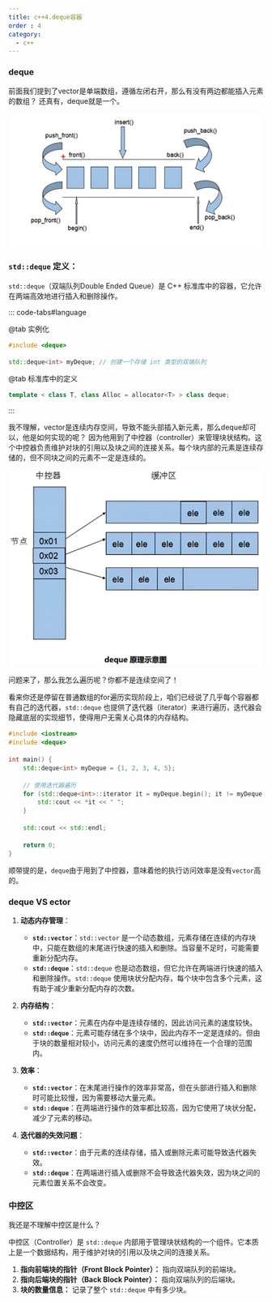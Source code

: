 ```yaml
---
title: c++4.deque容器
order : 4
category:
  - c++
---
```


### deque

<chatmessage avatar="../../../assets/emoji/hx.png" :avatarWidth="40">
前面我们提到了vector是单端数组，遵循左闭右开，那么有没有两边都能插入元素的数组？
</chatmessage>

<chatmessage avatar="../../../assets/emoji/new9.png" :avatarWidth="40" alignLeft>
还真有，deque就是一个。
</chatmessage>

![](..%2Fassets%2Fdequevector.png)

### `std::deque` 定义：

<chatmessage avatar="../../../assets/emoji/bqb (6).png" :avatarWidth="40" alignLeft>

`std::deque`（双端队列Double Ended Queue）是 C++ 标准库中的容器，它允许在两端高效地进行插入和删除操作。

</chatmessage>

::: code-tabs#language

@tab 实例化

```cpp
#include <deque>

std::deque<int> myDeque; // 创建一个存储 int 类型的双端队列
```

@tab 标准库中的定义

```cpp
template < class T, class Alloc = allocator<T> > class deque;
```

:::

<chatmessage avatar="../../../assets/emoji/hx.png" :avatarWidth="40">
我不理解，vector是连续内存空间，导致不能头部插入新元素，那么deque却可以，他是如何实现的呢？
</chatmessage>

<chatmessage avatar="../../../assets/emoji/bqb (6).png" :avatarWidth="40" alignLeft>
因为他用到了中控器（controller）来管理块状结构。这个中控器负责维护对块的引用以及块之间的连接关系。每个块内部的元素是连续存储的，但不同块之间的元素不一定是连续的。
</chatmessage>


![](..%2Fassets%2Fdequesx.png)

<chatmessage avatar="../../../assets/emoji/hx.png" :avatarWidth="40">
问题来了，那么我怎么遍历呢？你都不是连续空间了！
</chatmessage>

<chatmessage avatar="../../../assets/emoji/new2.png" :avatarWidth="50" alignLeft>

看来你还是停留在普通数组的for遍历实现阶段上，咱们已经说了几乎每个容器都有自己的迭代器，`std::deque` 也提供了迭代器（iterator）来进行遍历，迭代器会隐藏底层的实现细节，使得用户无需关心具体的内存结构。

</chatmessage>

```cpp
#include <iostream>
#include <deque>

int main() {
    std::deque<int> myDeque = {1, 2, 3, 4, 5};

    // 使用迭代器遍历
    for (std::deque<int>::iterator it = myDeque.begin(); it != myDeque.end(); ++it) {
        std::cout << *it << " ";
    }

    std::cout << std::endl;

    return 0;
}
```
<chatmessage avatar="../../../assets/emoji/new2.png" :avatarWidth="50" alignLeft>

顺带提的是，`deque`由于用到了中控器，意味着他的执行访问效率是没有`vector`高的。

</chatmessage>

### deque VS ector

1. **动态内存管理**：
   - **`std::vector`**：`std::vector` 是一个动态数组，元素存储在连续的内存块中，只能在数组的末尾进行快速的插入和删除。当容量不足时，可能需要重新分配内存。
   - **`std::deque`**：`std::deque` 也是动态数组，但它允许在两端进行快速的插入和删除操作。`std::deque` 使用块状分配内存，每个块中包含多个元素，这有助于减少重新分配内存的次数。

2. **内存结构**：
   - **`std::vector`**：元素在内存中是连续存储的，因此访问元素的速度较快。
   - **`std::deque`**：元素可能存储在多个块中，因此内存不一定是连续的。但由于块的数量相对较小，访问元素的速度仍然可以维持在一个合理的范围内。

3. **效率**：
   - **`std::vector`**：在末尾进行操作的效率非常高，但在头部进行插入和删除时可能比较慢，因为需要移动大量元素。
   - **`std::deque`**：在两端进行操作的效率都比较高，因为它使用了块状分配，减少了元素的移动。

4. **迭代器的失效问题**：
   - **`std::vector`**：由于元素的连续存储，插入或删除元素可能导致迭代器失效。
   - **`std::deque`**：在两端进行插入或删除不会导致迭代器失效，因为块之间的元素位置关系不会改变。

### 中控区

<chatmessage avatar="../../../assets/emoji/hx.png" :avatarWidth="40">
我还是不理解中控区是什么？
</chatmessage>

<chatmessage avatar="../../../assets/emoji/new2.png" :avatarWidth="50" alignLeft>

中控区（Controller）是 `std::deque` 内部用于管理块状结构的一个组件。它本质上是一个数据结构，用于维护对块的引用以及块之间的连接关系。

</chatmessage>

1. **指向前端块的指针（Front Block Pointer）：** 指向双端队列的前端块。
2. **指向后端块的指针（Back Block Pointer）：** 指向双端队列的后端块。
3. **块的数量信息：** 记录了整个 `std::deque` 中有多少块。
